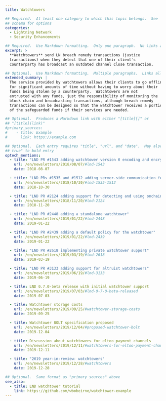 ```yaml
---
title: Watchtowers

## Required.  At least one category to which this topic belongs.  See
## schema for options
categories:
  - Lightning Network
  - Security Enhancements

## Required.  Use Markdown formatting.  Only one paragraph.  No links allowed.
excerpt: >
  **Watchtowers** send LN breach remedy transactions (justice
  transactions) when they detect that one of their client's
  counterparty has broadcast an outdated channel close transaction.

## Optional.  Use Markdown formatting.  Multiple paragraphs.  Links allowed.
extended_summary: |
  The service provided by watchtowers allows their clients to go offline
  for significant amounts of time without having to worry about their
  funds being stolen by a counterparty.  Watchtowers are not
  entrusted with any funds, just the responsibility of monitoring the
  block chain and broadcasting transactions, although breach remedy
  transactions can be designed so that the watchtower receives a portion
  of the safeguarded funds if their services are needed.

## Optional.  Produces a Markdown link with either "[title][]" or
## "[title](link)"
#primary_sources:
#    - title: Example
#      link: https://example.com

## Optional.  Each entry requires "title", "url", and "date".  May also use "feature:
## true" to bold entry
optech_mentions:
  - title: "LND PR #1543 adding watchtower version 0 encoding and encryption"
    url: /en/newsletters/2018/08/07/#lnd-1543
    date: 2018-08-07

  - title: "LND PRs #1535 and #1512 adding server-side communication for watchtowers"
    url: /en/newsletters/2018/10/30/#lnd-1535-1512
    date: 2018-10-30

  - title: "LND PR #2124 adding support for detecting and using onchain spends"
    url: /en/newsletters/2018/11/20/#lnd-2124
    date: 2018-11-20

  - title: "LND PR #2448 adding a standalone watchtower"
    url: /en/newsletters/2019/01/22/#lnd-2448
    date: 2019-01-22

  - title: "LND PR #2439 adding a default policy for the watchtower"
    url: /en/newsletters/2019/01/22/#lnd-2439
    date: 2019-01-22

  - title: "LND PR #2618 implementing private watchtower support"
    url: /en/newsletters/2019/03/19/#lnd-2618
    date: 2019-03-19

  - title: "LND PR #3133 adding support for altruist watchtowers"
    url: /en/newsletters/2019/06/19/#lnd-3133
    date: 2019-06-19

  - title: LND 0.7.0-beta release with initial watchtower support
    url: /en/newsletters/2019/07/03/#lnd-0-7-0-beta-released
    date: 2019-07-03

  - title: Watchtower storage costs
    url: /en/newsletters/2019/09/25/#watchtower-storage-costs
    date: 2019-09-25

  - title: Watchtower BOLT specification proposed
    url: /en/newsletters/2019/12/04/#proposed-watchtower-bolt
    date: 2019-12-04

  - title: Discussion about watchtowers for eltoo payment channels
    url: /en/newsletters/2019/12/11/#watchtowers-for-eltoo-payment-channels
    date: 2019-12-11

  - title: "2019 year-in-review: watchtowers"
    url: /en/newsletters/2019/12/28/#watchtowers
    date: 2019-12-28

## Optional.  Same format as "primary_sources" above
see_also:
  - title: LND watchtower tutorial
    link: https://github.com/wbobeirne/watchtower-example
---
```

